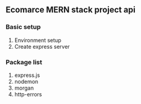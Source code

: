 ## Ecomarce MERN stack project api

### Basic setup

1. Environment setup
2. Create express server

### Package list

1. express.js
2. nodemon
3. morgan
4. http-errors

